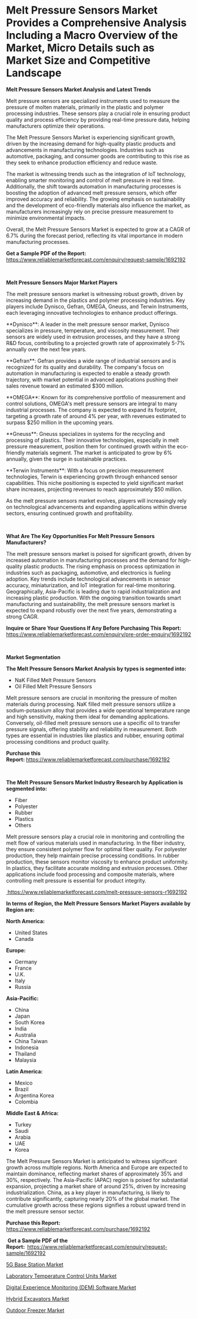 <p><h1>Melt Pressure Sensors Market Provides a Comprehensive Analysis Including a Macro Overview of the Market, Micro Details such as Market Size and Competitive Landscape</h1></p><p><strong>Melt Pressure Sensors Market Analysis and Latest Trends</strong></p>
<p><p>Melt pressure sensors are specialized instruments used to measure the pressure of molten materials, primarily in the plastic and polymer processing industries. These sensors play a crucial role in ensuring product quality and process efficiency by providing real-time pressure data, helping manufacturers optimize their operations.</p><p>The Melt Pressure Sensors Market is experiencing significant growth, driven by the increasing demand for high-quality plastic products and advancements in manufacturing technologies. Industries such as automotive, packaging, and consumer goods are contributing to this rise as they seek to enhance production efficiency and reduce waste.</p><p>The market is witnessing trends such as the integration of IoT technology, enabling smarter monitoring and control of melt pressure in real time. Additionally, the shift towards automation in manufacturing processes is boosting the adoption of advanced melt pressure sensors, which offer improved accuracy and reliability. The growing emphasis on sustainability and the development of eco-friendly materials also influence the market, as manufacturers increasingly rely on precise pressure measurement to minimize environmental impacts.</p><p>Overall, the Melt Pressure Sensors Market is expected to grow at a CAGR of 6.7% during the forecast period, reflecting its vital importance in modern manufacturing processes.</p></p>
<p><strong>Get a Sample PDF of the Report:&nbsp;</strong> <a href="https://www.reliablemarketforecast.com/enquiry/request-sample/1692192?utm_campaign=1326&utm_medium=2&utm_source=Github&utm_content=ia&utm_term=19102024&utm_id=melt-pressure-sensors">https://www.reliablemarketforecast.com/enquiry/request-sample/1692192</a></p>
<p>&nbsp;</p>
<p><strong>Melt Pressure Sensors Major Market Players</strong></p>
<p><p>The melt pressure sensors market is witnessing robust growth, driven by increasing demand in the plastics and polymer processing industries. Key players include Dynisco, Gefran, OMEGA, Gneuss, and Terwin Instruments, each leveraging innovative technologies to enhance product offerings.</p><p>**Dynisco**: A leader in the melt pressure sensor market, Dynisco specializes in pressure, temperature, and viscosity measurement. Their sensors are widely used in extrusion processes, and they have a strong R&D focus, contributing to a projected growth rate of approximately 5-7% annually over the next few years.</p><p>**Gefran**: Gefran provides a wide range of industrial sensors and is recognized for its quality and durability. The company's focus on automation in manufacturing is expected to enable a steady growth trajectory, with market potential in advanced applications pushing their sales revenue toward an estimated $300 million.</p><p>**OMEGA**: Known for its comprehensive portfolio of measurement and control solutions, OMEGA's melt pressure sensors are integral to many industrial processes. The company is expected to expand its footprint, targeting a growth rate of around 4% per year, with revenues estimated to surpass $250 million in the upcoming years.</p><p>**Gneuss**: Gneuss specializes in systems for the recycling and processing of plastics. Their innovative technologies, especially in melt pressure measurement, position them for continued growth within the eco-friendly materials segment. The market is anticipated to grow by 6% annually, given the surge in sustainable practices.</p><p>**Terwin Instruments**: With a focus on precision measurement technologies, Terwin is experiencing growth through enhanced sensor capabilities. This niche positioning is expected to yield significant market share increases, projecting revenues to reach approximately $50 million.</p><p>As the melt pressure sensors market evolves, players will increasingly rely on technological advancements and expanding applications within diverse sectors, ensuring continued growth and profitability.</p></p>
<p>&nbsp;</p>
<p><strong>What Are The Key Opportunities For Melt Pressure Sensors Manufacturers?</strong></p>
<p><p>The melt pressure sensors market is poised for significant growth, driven by increased automation in manufacturing processes and the demand for high-quality plastic products. The rising emphasis on process optimization in industries such as packaging, automotive, and electronics is fueling adoption. Key trends include technological advancements in sensor accuracy, miniaturization, and IoT integration for real-time monitoring. Geographically, Asia-Pacific is leading due to rapid industrialization and increasing plastic production. With the ongoing transition towards smart manufacturing and sustainability, the melt pressure sensors market is expected to expand robustly over the next five years, demonstrating a strong CAGR.</p></p>
<p><strong>Inquire or Share Your Questions If Any Before Purchasing This Report:</strong> <a href="https://www.reliablemarketforecast.com/enquiry/pre-order-enquiry/1692192?utm_campaign=1326&utm_medium=2&utm_source=Github&utm_content=ia&utm_term=19102024&utm_id=melt-pressure-sensors">https://www.reliablemarketforecast.com/enquiry/pre-order-enquiry/1692192</a></p>
<p>&nbsp;</p>
<p><strong>Market Segmentation</strong></p>
<p><strong>The Melt Pressure Sensors Market Analysis by types is segmented into:</strong></p>
<p><ul><li>NaK Filled Melt Pressure Sensors</li><li>Oil Filled Melt Pressure Sensors</li></ul></p>
<p><p>Melt pressure sensors are crucial in monitoring the pressure of molten materials during processing. NaK filled melt pressure sensors utilize a sodium-potassium alloy that provides a wide operational temperature range and high sensitivity, making them ideal for demanding applications. Conversely, oil-filled melt pressure sensors use a specific oil to transfer pressure signals, offering stability and reliability in measurement. Both types are essential in industries like plastics and rubber, ensuring optimal processing conditions and product quality.</p></p>
<p><strong>Purchase this Report:&nbsp;</strong><a href="https://www.reliablemarketforecast.com/purchase/1692192?utm_campaign=1326&utm_medium=2&utm_source=Github&utm_content=ia&utm_term=19102024&utm_id=melt-pressure-sensors">https://www.reliablemarketforecast.com/purchase/1692192</a></p>
<p>&nbsp;</p>
<p><strong>The Melt Pressure Sensors Market Industry Research by Application is segmented into:</strong></p>
<p><ul><li>Fiber</li><li>Polyester</li><li>Rubber</li><li>Plastics</li><li>Others</li></ul></p>
<p><p>Melt pressure sensors play a crucial role in monitoring and controlling the melt flow of various materials used in manufacturing. In the fiber industry, they ensure consistent polymer flow for optimal fiber quality. For polyester production, they help maintain precise processing conditions. In rubber production, these sensors monitor viscosity to enhance product uniformity. In plastics, they facilitate accurate molding and extrusion processes. Other applications include food processing and composite materials, where controlling melt pressure is essential for product integrity.</p></p>
<p><a href="https://www.reliablemarketforecast.com/melt-pressure-sensors-r1692192?utm_campaign=1326&utm_medium=2&utm_source=Github&utm_content=ia&utm_term=19102024&utm_id=melt-pressure-sensors">&nbsp;https://www.reliablemarketforecast.com/melt-pressure-sensors-r1692192</a></p>
<p><strong>In terms of Region, the Melt Pressure Sensors Market Players available by Region are:</strong></p>
<p>
    <p> <strong> North America: </strong>
        <ul>
            <li>United States</li>
            <li>Canada</li>
        </ul>
        </p> 
    <p> <strong> Europe: </strong>
        <ul>
            <li>Germany</li>
            <li>France</li>
            <li>U.K.</li>
            <li>Italy</li>
            <li>Russia</li>
        </ul>
        </p> 
    <p> <strong> Asia-Pacific: </strong>
        <ul>
            <li>China</li>
            <li>Japan</li>
            <li>South Korea</li>
            <li>India</li>
            <li>Australia</li>
            <li>China Taiwan</li>
            <li>Indonesia</li>
            <li>Thailand</li>
            <li>Malaysia</li>
        </ul>
        </p> 
    <p> <strong> Latin America: </strong>
        <ul>
            <li>Mexico</li>
            <li>Brazil</li>
            <li>Argentina Korea</li>
            <li>Colombia</li>
        </ul>
        </p> 
    <p> <strong> Middle East & Africa: </strong>
        <ul>
            <li>Turkey</li>
            <li>Saudi</li>
            <li>Arabia</li>
            <li>UAE</li>
            <li>Korea</li>
        </ul>
    </p>
    </p>
<p><p>The Melt Pressure Sensors Market is anticipated to witness significant growth across multiple regions. North America and Europe are expected to maintain dominance, reflecting market shares of approximately 35% and 30%, respectively. The Asia-Pacific (APAC) region is poised for substantial expansion, projecting a market share of around 25%, driven by increasing industrialization. China, as a key player in manufacturing, is likely to contribute significantly, capturing nearly 20% of the global market. The cumulative growth across these regions signifies a robust upward trend in the melt pressure sensor sector.</p></p>
<p><strong>Purchase this Report: </strong><a href="https://www.reliablemarketforecast.com/purchase/1692192?utm_campaign=1326&utm_medium=2&utm_source=Github&utm_content=ia&utm_term=19102024&utm_id=melt-pressure-sensors">https://www.reliablemarketforecast.com/purchase/1692192</a></p>
<p>&nbsp;<strong>Get a Sample PDF of the Report:&nbsp;&nbsp;</strong><a href="https://www.reliablemarketforecast.com/enquiry/request-sample/1692192?utm_campaign=1326&utm_medium=2&utm_source=Github&utm_content=ia&utm_term=19102024&utm_id=melt-pressure-sensors">https://www.reliablemarketforecast.com/enquiry/request-sample/1692192</a></p>
<p><strong></strong></p>
<p><p><a href="https://www.linkedin.com/pulse/5g-base-station-market-global-insights-regional-analysis-2024-p2bmf?utm_campaign=1326&utm_medium=2&utm_source=Github&utm_content=ia&utm_term=19102024&utm_id=melt-pressure-sensors">5G Base Station Market</a></p><p><a href="https://issuu.com/reportprime-2/docs/laboratory-temperature-control-unit_24729107e40490?utm_campaign=1326&utm_medium=2&utm_source=Github&utm_content=ia&utm_term=19102024&utm_id=melt-pressure-sensors">Laboratory Temperature Control Units Market</a></p><p><a href="https://github.com/kathlinesadup/Market-Research-Report-List-1/blob/main/digital-experience-monitoring-dem-software-market.md?utm_campaign=1326&utm_medium=2&utm_source=Github&utm_content=ia&utm_term=19102024&utm_id=melt-pressure-sensors">Digital Experience Monitoring (DEM) Software Market</a></p><p><a href="https://www.linkedin.com/pulse/emerging-trends-hybrid-excavators-market-detailed-overview-applications-fgp8f?utm_campaign=1326&utm_medium=2&utm_source=Github&utm_content=ia&utm_term=19102024&utm_id=melt-pressure-sensors">Hybrid Excavators Market</a></p><p><a href="https://issuu.com/reportprime-2/docs/outdoor-freezer-market-size-2030.pp_493c02d782ae25?utm_campaign=1326&utm_medium=2&utm_source=Github&utm_content=ia&utm_term=19102024&utm_id=melt-pressure-sensors">Outdoor Freezer Market</a></p></p>